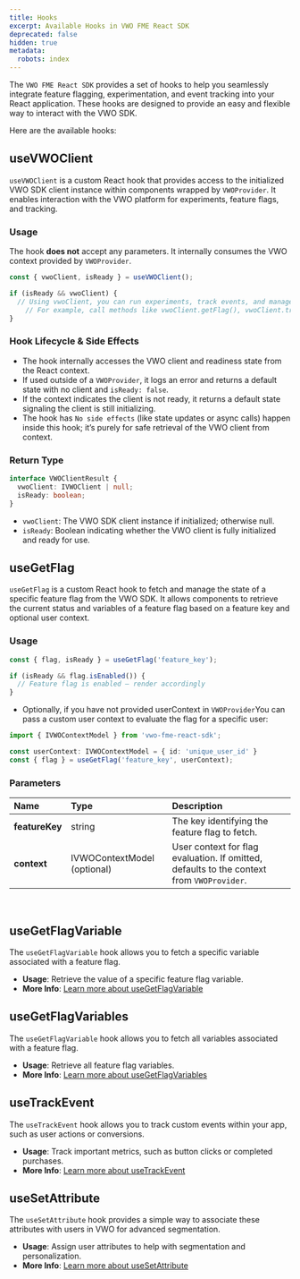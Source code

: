 ```yaml
---
title: Hooks
excerpt: Available Hooks in VWO FME React SDK
deprecated: false
hidden: true
metadata:
  robots: index
---
```

The `VWO FME React SDK` provides a set of hooks to help you seamlessly integrate feature flagging, experimentation, and event tracking into your React application. These hooks are designed to provide an easy and flexible way to interact with the VWO SDK.

Here are the available hooks:

## useVWOClient

`useVWOClient` is a custom React hook that provides access to the initialized VWO SDK client instance within components wrapped by `VWOProvider`. It enables interaction with the VWO platform for experiments, feature flags, and tracking.

### Usage

The hook **does not** accept any parameters. It internally consumes the VWO context provided by `VWOProvider`.

```javascript
const { vwoClient, isReady } = useVWOClient();

if (isReady && vwoClient) {
  // Using vwoClient, you can run experiments, track events, and manage feature flags.
	// For example, call methods like vwoClient.getFlag(), vwoClient.trackEvent(), etc.
}
```

### Hook Lifecycle & Side Effects

* The hook internally accesses the VWO client and readiness state from the React context.
* If used outside of a `VWOProvider`, it logs an error and returns a default state with no client and `isReady: false`.
* If the context indicates the client is not ready, it returns a default state signaling the client is still initializing.
* The hook has `No side effects` (like state updates or async calls) happen inside this hook; it’s purely for safe retrieval of the VWO client from context.

### Return Type

```typescript
interface VWOClientResult {
  vwoClient: IVWOClient | null;
  isReady: boolean;
}
```

* `vwoClient`: The VWO SDK client instance if initialized; otherwise null.
* `isReady`: Boolean indicating whether the VWO client is fully initialized and ready for use.

## useGetFlag

`useGetFlag` is a custom React hook to fetch and manage the state of a specific feature flag from the VWO SDK. It allows components to retrieve the current status and variables of a feature flag based on a feature key and optional user context.

### Usage

```typescript
const { flag, isReady } = useGetFlag('feature_key');

if (isReady && flag.isEnabled()) {
  // Feature flag is enabled — render accordingly
}
```

* Optionally, if you have not provided userContext in `VWOProvider`You can pass a custom user context to evaluate the flag for a specific user:

```typescript
import { IVWOContextModel } from 'vwo-fme-react-sdk';

const userContext: IVWOContextModel = { id: 'unique_user_id' }
const { flag } = useGetFlag('feature_key', userContext);
```

### Parameters

| Name           | Type                        | Description                                                                               |
| :------------- | :-------------------------- | :---------------------------------------------------------------------------------------- |
| **featureKey** | string                      | The key identifying the feature flag to fetch.                                            |
| **context**    | IVWOContextModel (optional) | User context for flag evaluation. If omitted, defaults to the context from `VWOProvider`. |

<br />

## useGetFlagVariable

The `useGetFlagVariable` hook allows you to fetch a specific variable associated with a feature flag.

* **Usage**: Retrieve the value of a specific feature flag variable.
* **More Info**: [Learn more about useGetFlagVariable](https://developers.vwo.com/v2/docs/fme-react-feature-flags-variables#usegetflagvariable-hook)

## useGetFlagVariables

The `useGetFlagVariable` hook allows you to fetch all variables associated with a feature flag.

* **Usage**: Retrieve all feature flag variables.
* **More Info**: [Learn more about useGetFlagVariables](https://developers.vwo.com/v2/docs/fme-react-feature-flags-variables#usegetflagvariables-hook)

## useTrackEvent

The `useTrackEvent` hook allows you to track custom events within your app, such as user actions or conversions.

* **Usage**: Track important metrics, such as button clicks or completed purchases.
* **More Info**: [Learn more about useTrackEvent](https://developers.vwo.com/v2/docs/fme-react-metrics-tracking#usetrackevent-hook)

## useSetAttribute

The `useSetAttribute` hook provides a simple way to associate these attributes with users in VWO for advanced segmentation.

* **Usage**: Assign user attributes to help with segmentation and personalization.
* **More Info**: [Learn more about useSetAttribute](https://developers.vwo.com/v2/docs/fme-react-attributes#usesetattribute-hook)